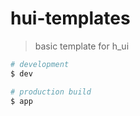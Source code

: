 # hui-templates

> basic template for h_ui


```sh
# development
$ dev

# production build
$ app

```
